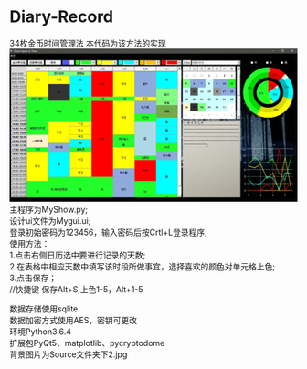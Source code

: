 # Diary-Record
34枚金币时间管理法
本代码为该方法的实现<br>
![](https://github.com/RaggedyMaster/time-management/blob/master/Time-Management.jpg)
主程序为MyShow.py;<br>
设计ui文件为Mygui.ui;<br>
登录初始密码为123456，输入密码后按Crtl+L登录程序;<br>
使用方法：<br>
1.点击右侧日历选中要进行记录的天数;<br>
2.在表格中相应天数中填写该时段所做事宜，选择喜欢的颜色对单元格上色;<br>
3.点击保存；<br>
//快捷键 保存Alt+S,上色1-5，Alt+1-5<br>

数据存储使用sqlite<br>
数据加密方式使用AES，密钥可更改<br>
环境Python3.6.4<br>
扩展包PyQt5、matplotlib、pycryptodome<br>
背景图片为Source文件夹下2.jpg<br>
